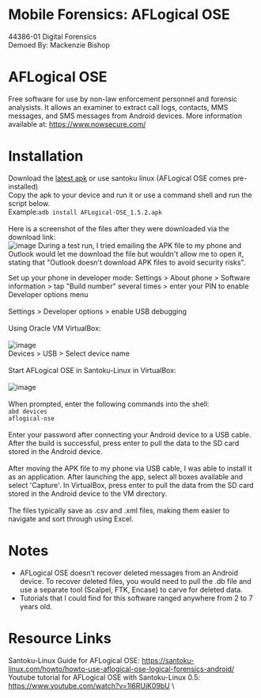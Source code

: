 # Mobile Forensics: AFLogical OSE
44386-01 Digital Forensics \
Demoed By: Mackenzie Bishop
# AFLogical OSE
Free software for use by non-law enforcement personnel and forensic analysists. It allows an examiner to extract call logs, contacts, MMS messages, and SMS messages from Android devices. More information available at: https://www.nowsecure.com/

# Installation
Download the [latest apk](/nowsecure/android-forensics/downloads) or use santoku linux (AFLogical OSE comes pre-installed) \
Copy the apk to your device and run it or use a command shell and run the script below. \
Example:```adb install AFLogical-OSE_1.5.2.apk``` \
\
Here is a screenshot of the files after they were downloaded via the download link: \
![image](https://user-images.githubusercontent.com/69914681/141058577-6f8c9c23-ed6d-4525-9117-ba170a2682df.png) 
During a test run, I tried emailing the APK file to my phone and Outlook would let me download the file but wouldn't allow me to open it, stating that "Outlook doesn't download APK files to avoid security risks".

Set up your phone in developer mode: Settings > About phone > Software information > tap "Build number" several times > enter your PIN to enable Developer options menu \
\
Settings > Developer options > enable USB debugging \
\
Using Oracle VM VirtualBox: \
\
![image](https://user-images.githubusercontent.com/69914681/141066100-8012e50a-bf50-4dce-8152-eb4da0d02a96.png)\
Devices > USB > Select device name \
\
Start AFLogical OSE in Santoku-Linux in VirtualBox: \
\
![image](https://user-images.githubusercontent.com/69914681/141066412-432db580-a2b7-4bbe-8892-ad9e077e9615.png)\
\
When prompted, enter the following commands into the shell: \
```abd devices```
\
```aflogical-ose```\
\
Enter your password after connecting your Android device to a USB cable. After the build is successful, press enter to pull the data to the SD card stored in the Android device.\
\
After moving the APK file to my phone via USB cable, I was able to install it as an application. After launching the app, select all boxes available and select 'Capture'. In VirtualBox, press enter to pull the data from the SD card stored in the Android device to the VM directory.\
\
The files typically save as .csv and .xml files, making them easier to navigate and sort through using Excel.

# Notes
* AFLogical OSE doesn't recover deleted messages from an Android device. To recover deleted files, you would need to pull the .db file and use a separate tool (Scalpel, FTK, Encase) to carve for deleted data. 
* Tutorials that I could find for this software ranged anywhere from 2 to 7 years old.

# Resource Links
Santoku-Linux Guide for AFLogical OSE: https://santoku-linux.com/howto/howto-use-aflogical-ose-logical-forensics-android/ \
Youtube tutorial for AFLogical OSE with Santoku-Linux 0.5: https://www.youtube.com/watch?v=1l6RUjK09bU \

